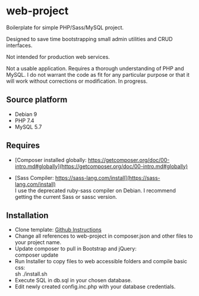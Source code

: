 # web-project

Boilerplate for simple PHP/Sass/MySQL project.

Designed to save time bootstrapping small admin utilities and CRUD interfaces.

Not intended for production web services.

Not a usable application. Requires a thorough understanding of PHP and MySQL. I do not warrant the code as fit for any particular purpose or that it will work without corrections or modification. In progress.

## Source platform
- Debian 9
- PHP 7.4
- MySQL 5.7

## Requires
- [Composer installed globally: https://getcomposer.org/doc/00-intro.md#globally](https://getcomposer.org/doc/00-intro.md#globally)

- [Sass Compiler: https://sass-lang.com/install](https://sass-lang.com/install)  
I use the deprecated ruby-sass compiler on Debian. I recommend getting the current Sass or sassc version.

## Installation
- Clone template: [Github Instructions](https://help.github.com/en/github/creating-cloning-and-archiving-repositories/creating-a-repository-from-a-template)
- Change all references to web-project in composer.json and other files to your project name.
- Update composer to pull in Bootstrap and jQuery:  
    composer update
- Run Installer to copy files to web accessible folders and compile basic css:  
    sh ./install.sh
- Execute SQL in db.sql in your chosen database.
- Edit newly created config.inc.php with your database credentials.
